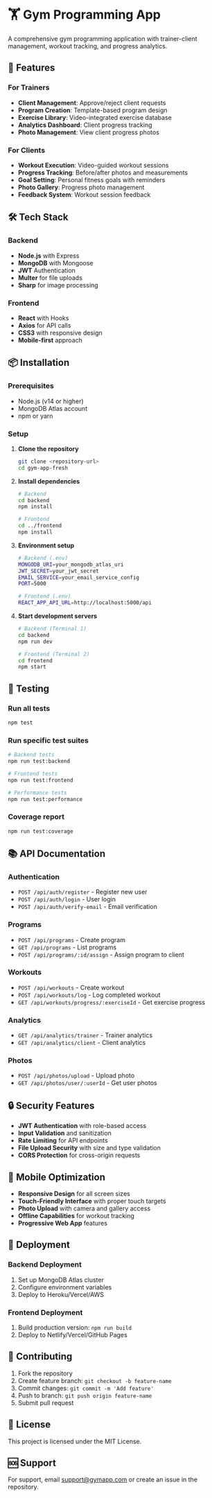 # 🏋️ Gym Programming App

A comprehensive gym programming application with trainer-client management, workout tracking, and progress analytics.

## 🚀 Features

### For Trainers
- **Client Management**: Approve/reject client requests
- **Program Creation**: Template-based program design
- **Exercise Library**: Video-integrated exercise database
- **Analytics Dashboard**: Client progress tracking
- **Photo Management**: View client progress photos

### For Clients
- **Workout Execution**: Video-guided workout sessions
- **Progress Tracking**: Before/after photos and measurements
- **Goal Setting**: Personal fitness goals with reminders
- **Photo Gallery**: Progress photo management
- **Feedback System**: Workout session feedback

## 🛠️ Tech Stack

### Backend
- **Node.js** with Express
- **MongoDB** with Mongoose
- **JWT** Authentication
- **Multer** for file uploads
- **Sharp** for image processing

### Frontend
- **React** with Hooks
- **Axios** for API calls
- **CSS3** with responsive design
- **Mobile-first** approach

## 📦 Installation

### Prerequisites
- Node.js (v14 or higher)
- MongoDB Atlas account
- npm or yarn

### Setup

1. **Clone the repository**
   ```bash
   git clone <repository-url>
   cd gym-app-fresh
   ```

2. **Install dependencies**
   ```bash
   # Backend
   cd backend
   npm install

   # Frontend
   cd ../frontend
   npm install
   ```

3. **Environment setup**
   ```bash
   # Backend (.env)
   MONGODB_URI=your_mongodb_atlas_uri
   JWT_SECRET=your_jwt_secret
   EMAIL_SERVICE=your_email_service_config
   PORT=5000

   # Frontend (.env)
   REACT_APP_API_URL=http://localhost:5000/api
   ```

4. **Start development servers**
   ```bash
   # Backend (Terminal 1)
   cd backend
   npm run dev

   # Frontend (Terminal 2)
   cd frontend
   npm start
   ```

## 🧪 Testing

### Run all tests
```bash
npm test
```

### Run specific test suites
```bash
# Backend tests
npm run test:backend

# Frontend tests
npm run test:frontend

# Performance tests
npm run test:performance
```

### Coverage report
```bash
npm run test:coverage
```

## 📚 API Documentation

### Authentication
- `POST /api/auth/register` - Register new user
- `POST /api/auth/login` - User login
- `POST /api/auth/verify-email` - Email verification

### Programs
- `POST /api/programs` - Create program
- `GET /api/programs` - List programs
- `POST /api/programs/:id/assign` - Assign program to client

### Workouts
- `POST /api/workouts` - Create workout
- `POST /api/workouts/log` - Log completed workout
- `GET /api/workouts/progress/:exerciseId` - Get exercise progress

### Analytics
- `GET /api/analytics/trainer` - Trainer analytics
- `GET /api/analytics/client` - Client analytics

### Photos
- `POST /api/photos/upload` - Upload photo
- `GET /api/photos/user/:userId` - Get user photos

## 🔒 Security Features

- **JWT Authentication** with role-based access
- **Input Validation** and sanitization
- **Rate Limiting** for API endpoints
- **File Upload Security** with size and type validation
- **CORS Protection** for cross-origin requests

## 📱 Mobile Optimization

- **Responsive Design** for all screen sizes
- **Touch-Friendly Interface** with proper touch targets
- **Photo Upload** with camera and gallery access
- **Offline Capabilities** for workout tracking
- **Progressive Web App** features

## 🚀 Deployment

### Backend Deployment
1. Set up MongoDB Atlas cluster
2. Configure environment variables
3. Deploy to Heroku/Vercel/AWS

### Frontend Deployment
1. Build production version: `npm run build`
2. Deploy to Netlify/Vercel/GitHub Pages

## 🤝 Contributing

1. Fork the repository
2. Create feature branch: `git checkout -b feature-name`
3. Commit changes: `git commit -m 'Add feature'`
4. Push to branch: `git push origin feature-name`
5. Submit pull request

## 📄 License

This project is licensed under the MIT License.

## 🆘 Support

For support, email support@gymapp.com or create an issue in the repository.